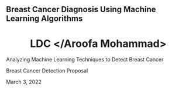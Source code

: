 ## Breast Cancer Diagnosis Using Machine Learning Algorithms 
# <center> LDC </Aroofa Mohammad>

Analyzing Machine Learning Techniques to Detect Breast Cancer

Breast Cancer Detection Proposal

March 3, 2022



